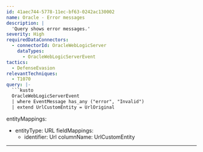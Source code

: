 ```yaml
---
id: 41aec744-5778-11ec-bf63-0242ac130002
name: Oracle - Error messages
description: |
  'Query shows error messages.'
severity: High
requiredDataConnectors:
  - connectorId: OracleWebLogicServer
    dataTypes:
      - OracleWebLogicServerEvent
tactics:
  - DefenseEvasion
relevantTechniques:
  - T1070
query: |-
  ```kusto
  OracleWebLogicServerEvent
  | where EventMessage has_any ("error", "Invalid")
  | extend UrlCustomEntity = UrlOriginal
  ```
entityMappings:
  - entityType: URL
    fieldMappings:
      - identifier: Url
        columnName: UrlCustomEntity
---
```


